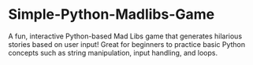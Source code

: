 # Simple-Python-Madlibs-Game
A fun, interactive Python-based Mad Libs game that generates hilarious stories based on user input! Great for beginners to practice basic Python concepts such as string manipulation, input handling, and loops.
